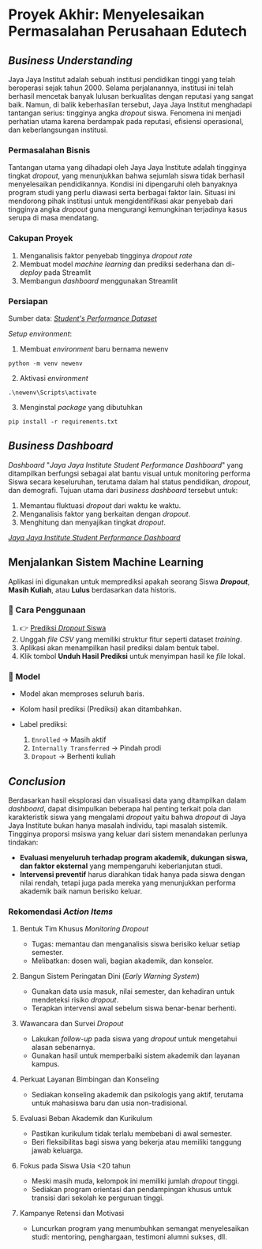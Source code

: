 # Proyek Akhir: Menyelesaikan Permasalahan Perusahaan Edutech


## _Business Understanding_

Jaya Jaya Institut adalah sebuah institusi pendidikan tinggi yang telah beroperasi sejak tahun 2000. Selama perjalanannya, institusi ini telah berhasil mencetak banyak lulusan berkualitas dengan reputasi yang sangat baik. Namun, di balik keberhasilan tersebut, Jaya Jaya Institut menghadapi tantangan serius: tingginya angka _dropout_ siswa. Fenomena ini menjadi perhatian utama karena berdampak pada reputasi, efisiensi operasional, dan keberlangsungan institusi.

### Permasalahan Bisnis

Tantangan utama yang dihadapi oleh Jaya Jaya Institute adalah tingginya tingkat _dropout_, yang menunjukkan bahwa sejumlah siswa tidak berhasil menyelesaikan pendidikannya. Kondisi ini dipengaruhi oleh banyaknya program studi yang perlu diawasi serta berbagai faktor lain. Situasi ini mendorong pihak institusi untuk mengidentifikasi akar penyebab dari tingginya angka _dropout_ guna mengurangi kemungkinan terjadinya kasus serupa di masa mendatang.

### Cakupan Proyek

1. Menganalisis faktor penyebab tingginya _dropout rate_
2. Membuat model _machine learning_ dan prediksi sederhana dan di-_deploy_ pada Streamlit
3. Membangun _dashboard_ menggunakan Streamlit

### Persiapan

Sumber data: [_Student's Performance Dataset_](https://github.com/dicodingacademy/dicoding_dataset/blob/main/students_performance/data.csv)

_Setup environment_:
1. Membuat _environment_ baru bernama newenv
```
python -m venv newenv
```
2. Aktivasi _environment_
```
.\newenv\Scripts\activate
```
3. Menginstal _package_ yang dibutuhkan
```
pip install -r requirements.txt
```

## _Business Dashboard_

_Dashboard_ "_Jaya Jaya Institute Student Performance Dashboard_" yang ditampilkan berfungsi sebagai alat bantu visual untuk monitoring performa Siswa secara keseluruhan, terutama dalam hal status pendidikan, _dropout_, dan demografi. Tujuan utama dari _business dashboard_ tersebut untuk:

1. Memantau fluktuasi _dropout_ dari waktu ke waktu.
2. Menganalisis faktor yang berkaitan dengan _dropout_.
3. Menghitung dan menyajikan tingkat _dropout_.

[_Jaya Jaya Institute Student Performance Dashboard_](https://lookerstudio.google.com/s/s-g6JbVbrPU)


## Menjalankan Sistem Machine Learning

Aplikasi ini digunakan untuk memprediksi apakah seorang Siswa **_Dropout_**, **Masih Kuliah**, atau **Lulus** berdasarkan data historis.

### 📂 Cara Penggunaan

1. 👉 [Prediksi _Dropout_ Siswa](https://institusi-pendidikan-nfsrs4mm4mzs5s6ctrcpvb.streamlit.app/)  
2. Unggah _file CSV_ yang memiliki struktur fitur seperti dataset _training_.
3. Aplikasi akan menampilkan hasil prediksi dalam bentuk tabel.
4. Klik tombol **Unduh Hasil Prediksi** untuk menyimpan hasil ke _file_ lokal.

### 🧪 Model

- Model akan memproses seluruh baris.
- Kolom hasil prediksi (Prediksi) akan ditambahkan.
- Label prediksi:

    1. `Enrolled` → Masih aktif
    2. `Internally Transferred` → Pindah prodi
    3. `Dropout` → Berhenti kuliah


## _Conclusion_

Berdasarkan hasil eksplorasi dan visualisasi data yang ditampilkan dalam _dashboard_, dapat disimpulkan beberapa hal penting terkait pola dan karakteristik siswa yang mengalami _dropout_ yaitu bahwa _dropout_ di Jaya Jaya Institute bukan hanya masalah individu, tapi masalah sistemik. Tingginya proporsi msiswa yang keluar dari sistem menandakan perlunya tindakan:

- **Evaluasi menyeluruh terhadap program akademik, dukungan siswa, dan faktor eksternal** yang mempengaruhi keberlanjutan studi.
- **Intervensi preventif** harus diarahkan tidak hanya pada siswa dengan nilai rendah, tetapi juga pada mereka yang menunjukkan performa akademik baik namun berisiko keluar.

### Rekomendasi _Action Items_

1. Bentuk Tim Khusus _Monitoring Dropout_
    - Tugas: memantau dan menganalisis siswa berisiko keluar setiap semester.
    - Melibatkan: dosen wali, bagian akademik, dan konselor.

2. Bangun Sistem Peringatan Dini (_Early Warning System_)
    - Gunakan data usia masuk, nilai semester, dan kehadiran untuk mendeteksi risiko _dropout_.
    - Terapkan intervensi awal sebelum siswa benar-benar berhenti.

3. Wawancara dan Survei _Dropout_
    - Lakukan _follow-up_ pada siswa yang _dropout_ untuk mengetahui alasan sebenarnya.
    - Gunakan hasil untuk memperbaiki sistem akademik dan layanan kampus.

4. Perkuat Layanan Bimbingan dan Konseling
    - Sediakan konseling akademik dan psikologis yang aktif, terutama untuk mahasiswa baru dan usia non-tradisional.

5. Evaluasi Beban Akademik dan Kurikulum
    - Pastikan kurikulum tidak terlalu membebani di awal semester.
    - Beri fleksibilitas bagi siswa yang bekerja atau memiliki tanggung jawab keluarga.

6. Fokus pada Siswa Usia <20 tahun
    - Meski masih muda, kelompok ini memiliki jumlah _dropout_ tinggi.
    - Sediakan program orientasi dan pendampingan khusus untuk transisi dari sekolah ke perguruan tinggi.

7. Kampanye Retensi dan Motivasi
    - Luncurkan program yang menumbuhkan semangat menyelesaikan studi: mentoring, penghargaan, testimoni alumni sukses, dll.
    